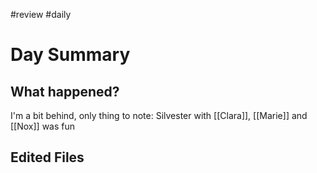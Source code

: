 #review #daily 
# Day Summary
## What happened?
I'm a bit behind, only thing to note: Silvester with [[Clara]], [[Marie]] and [[Nox]] was fun
## Edited Files

